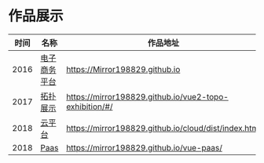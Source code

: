 # 作品展示
|时间|名称|作品地址|
|---|---|---|
|2016|<a href="https://Mirror198829.github.io" target="_blank">电子商务平台</a>|https://Mirror198829.github.io|
|2017|<a href="https://mirror198829.github.io/vue2-topo-exhibition/#/" target="_blank">拓扑展示</a>|https://mirror198829.github.io/vue2-topo-exhibition/#/|
|2018|<a href="https://mirror198829.github.io/cloud/dist/index.html" target="_blank">云平台</a>| https://mirror198829.github.io/cloud/dist/index.html |
|2018|<a href="https://mirror198829.github.io/vue-paas/" target="_blank">Paas</a>| https://mirror198829.github.io/vue-paas/ |

